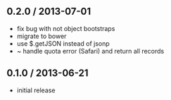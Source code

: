## 0.2.0 / 2013-07-01

  * fix bug with not object bootstraps
  * migrate to bower
  * use $.getJSON instead of jsonp
  * ~ handle quota error (Safari) and return all records

## 0.1.0 / 2013-06-21

  * initial release
